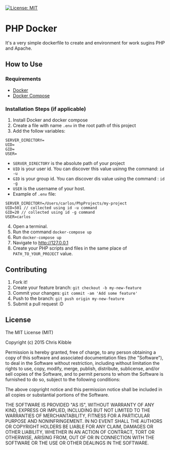[![License: MIT](https://img.shields.io/badge/License-MIT-yellow.svg)](https://opensource.org/licenses/MIT)

# PHP Docker
 
It's a very simple dockerfile to create and environment for work sugins PHP and Apache.

## How to Use
 
### Requirements

* [Docker](https://docs.docker.com/get-docker/)
* [Docker Compose](https://docs.docker.com/get-docker/)

### Installation Steps (if applicable)

1. Install Docker and docker compose
2. Create a file with name `.env` in the root path of this project
3. Add the follow variables:
```env
SERVER_DIRECTORY=
UID=
GID=
USER=
``` 
* `SERVER_DIRECTORY` is the absolute path of your project
* `UID` is your user id. You can discover this value usinng the command: `id -u`
* `GID` is your group id. You can discover dis value using the command : `id -g`
* `USER` is the username of your host.
* Example of `.env` file:
```env
SERVER_DIRECTORY=/Users/carlos/PhpProjects/my-project
UID=501 // collected using id -u command
GID=20 // collected using id -g command
USER=carlos
```

4. Open a terminal.
5. Run the command `docker-compose up`
6. Run `docker-compose up`
7. Navigate to <http://127.0.0.1>
8. Create your PHP scripts and files in the same place of `PATH_TO_YOUR_PROJECT` value.
 
## Contributing
 
1. Fork it!
2. Create your feature branch: `git checkout -b my-new-feature`
3. Commit your changes: `git commit -am 'Add some feature'`
4. Push to the branch: `git push origin my-new-feature`
5. Submit a pull request :D
  
## License
 
The MIT License (MIT)

Copyright (c) 2015 Chris Kibble

Permission is hereby granted, free of charge, to any person obtaining a copy of this software and associated documentation files (the "Software"), to deal in the Software without restriction, including without limitation the rights to use, copy, modify, merge, publish, distribute, sublicense, and/or sell copies of the Software, and to permit persons to whom the Software is furnished to do so, subject to the following conditions:

The above copyright notice and this permission notice shall be included in all copies or substantial portions of the Software.

THE SOFTWARE IS PROVIDED "AS IS", WITHOUT WARRANTY OF ANY KIND, EXPRESS OR IMPLIED, INCLUDING BUT NOT LIMITED TO THE WARRANTIES OF MERCHANTABILITY, FITNESS FOR A PARTICULAR PURPOSE AND NONINFRINGEMENT. IN NO EVENT SHALL THE AUTHORS OR COPYRIGHT HOLDERS BE LIABLE FOR ANY CLAIM, DAMAGES OR OTHER LIABILITY, WHETHER IN AN ACTION OF CONTRACT, TORT OR OTHERWISE, ARISING FROM, OUT OF OR IN CONNECTION WITH THE SOFTWARE OR THE USE OR OTHER DEALINGS IN THE SOFTWARE.